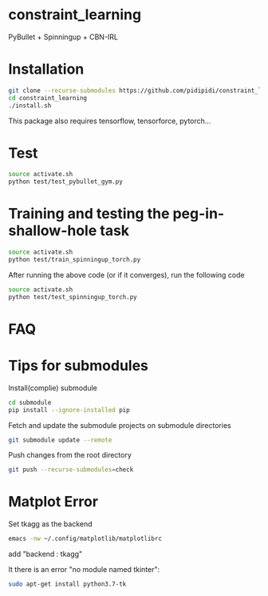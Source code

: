 # constraint_learning
PyBullet + Spinningup + CBN-IRL


# Installation
~~~~bash
git clone --recurse-submodules https://github.com/pidipidi/constraint_learning.git
cd constraint_learning
./install.sh
~~~~
This package also requires tensorflow, tensorforce, pytorch...


# Test
~~~~bash
source activate.sh
python test/test_pybullet_gym.py
~~~~

# Training and testing the peg-in-shallow-hole task
~~~~bash
source activate.sh
python test/train_spinningup_torch.py
~~~~
After running the above code (or if it converges), run the following code
~~~~bash
source activate.sh
python test/test_spinningup_torch.py
~~~~



# FAQ
# Tips for submodules

Install(complie) submodule
~~~~bash
cd submodule
pip install --ignore-installed pip
~~~~

Fetch and update the submodule projects on submodule directories
~~~~bash
git submodule update --remote
~~~~

Push changes from the root directory
~~~~bash
git push --recurse-submodules=check
~~~~

# Matplot Error
Set tkagg as the backend
~~~~bash
emacs -nw ~/.config/matplotlib/matplotlibrc
~~~~
add "backend : tkagg"

It there is an error "no module named tkinter":
~~~~bash
sudo apt-get install python3.7-tk
~~~~